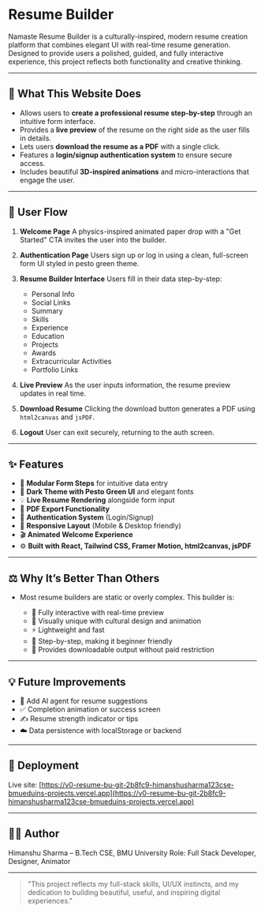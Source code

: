 # Resume Builder

Namaste Resume Builder is a culturally-inspired, modern resume creation platform that combines elegant UI with real-time resume generation. Designed to provide users a polished, guided, and fully interactive experience, this project reflects both functionality and creative thinking.

---

## 🚀 What This Website Does

* Allows users to **create a professional resume step-by-step** through an intuitive form interface.
* Provides a **live preview** of the resume on the right side as the user fills in details.
* Lets users **download the resume as a PDF** with a single click.
* Features a **login/signup authentication system** to ensure secure access.
* Includes beautiful **3D-inspired animations** and micro-interactions that engage the user.

---

## 🔁 User Flow

1. **Welcome Page**
   A physics-inspired animated paper drop with a "Get Started" CTA invites the user into the builder.

2. **Authentication Page**
   Users sign up or log in using a clean, full-screen form UI styled in pesto green theme.

3. **Resume Builder Interface**
   Users fill in their data step-by-step:

   * Personal Info
   * Social Links
   * Summary
   * Skills
   * Experience
   * Education
   * Projects
   * Awards
   * Extracurricular Activities
   * Portfolio Links

4. **Live Preview**
   As the user inputs information, the resume preview updates in real time.

5. **Download Resume**
   Clicking the download button generates a PDF using `html2canvas` and `jsPDF`.

6. **Logout**
   User can exit securely, returning to the auth screen.

---

## ✨ Features

* 🧩 **Modular Form Steps** for intuitive data entry
* 🎨 **Dark Theme with Pesto Green UI** and elegant fonts
* 💡 **Live Resume Rendering** alongside form input
* 📄 **PDF Export Functionality**
* 🔐 **Authentication System** (Login/Signup)
* 📱 **Responsive Layout** (Mobile & Desktop friendly)
* 🎬 **Animated Welcome Experience**
* ⚙️ **Built with React, Tailwind CSS, Framer Motion, html2canvas, jsPDF**

---

## ⚖️ Why It’s Better Than Others

* Most resume builders are static or overly complex. This builder is:

  * 🔄 Fully interactive with real-time preview
  * 🌱 Visually unique with cultural design and animation
  * ⚡ Lightweight and fast
  * 🎯 Step-by-step, making it beginner friendly
  * 🎁 Provides downloadable output without paid restriction

---

## 💡 Future Improvements

* 🧠 Add AI agent for resume suggestions
* ✅ Completion animation or success screen
* ✍️ Resume strength indicator or tips
* ☁️ Data persistence with localStorage or backend

---

## 📌 Deployment

Live site: [https://v0-resume-bu-git-2b8fc9-himanshusharma123cse-bmueduins-projects.vercel.app](https://v0-resume-bu-git-2b8fc9-himanshusharma123cse-bmueduins-projects.vercel.app)

---

## 👨‍💻 Author

Himanshu Sharma – B.Tech CSE, BMU University
Role: Full Stack Developer, Designer, Animator

---

> "This project reflects my full-stack skills, UI/UX instincts, and my dedication to building beautiful, useful, and inspiring digital experiences."
